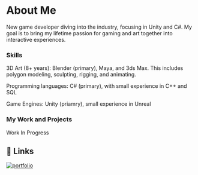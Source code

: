 # About Me

New game developer diving into the industry, focusing in Unity and C#. My goal is to bring my lifetime passion for gaming and art together into interactive experiences.

### Skills
3D Art (8+ years): Blender (primary), Maya, and 3ds Max. This includes polygon modeling, sculpting, rigging, and animating.

Programming languages: C# (primary), with small experience in C++ and SQL

Game Engines: Unity (priamry), small experience in Unreal

### My Work and Projects

Work In Progress

## 🔗 Links
[![portfolio](https://img.shields.io/badge/my_portfolio-000?style=for-the-badge&logo=ko-fi&logoColor=white)](http://imageliner.itch.io)
